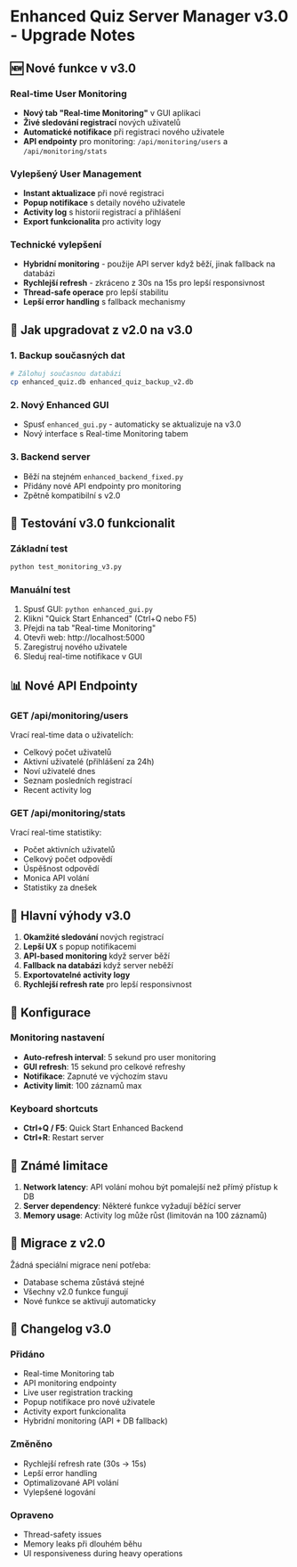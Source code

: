 # Enhanced Quiz Server Manager v3.0 - Upgrade Notes

## 🆕 Nové funkce v v3.0

### Real-time User Monitoring
- **Nový tab "Real-time Monitoring"** v GUI aplikaci
- **Živé sledování registrací** nových uživatelů
- **Automatické notifikace** při registraci nového uživatele
- **API endpointy** pro monitoring: `/api/monitoring/users` a `/api/monitoring/stats`

### Vylepšený User Management
- **Instant aktualizace** při nové registraci
- **Popup notifikace** s detaily nového uživatele
- **Activity log** s historií registrací a přihlášení
- **Export funkcionalita** pro activity logy

### Technické vylepšení
- **Hybridní monitoring** - použije API server když běží, jinak fallback na databázi
- **Rychlejší refresh** - zkráceno z 30s na 15s pro lepší responsivnost
- **Thread-safe operace** pro lepší stabilitu
- **Lepší error handling** s fallback mechanismy

## 🔧 Jak upgradovat z v2.0 na v3.0

### 1. Backup současných dat
```bash
# Zálohuj současnou databázi
cp enhanced_quiz.db enhanced_quiz_backup_v2.db
```

### 2. Nový Enhanced GUI
- Spusť `enhanced_gui.py` - automaticky se aktualizuje na v3.0
- Nový interface s Real-time Monitoring tabem

### 3. Backend server
- Běží na stejném `enhanced_backend_fixed.py`
- Přidány nové API endpointy pro monitoring
- Zpětně kompatibilní s v2.0

## 🧪 Testování v3.0 funkcionalit

### Základní test
```bash
python test_monitoring_v3.py
```

### Manuální test
1. Spusť GUI: `python enhanced_gui.py`
2. Klikni "Quick Start Enhanced" (Ctrl+Q nebo F5)
3. Přejdi na tab "Real-time Monitoring"
4. Otevři web: http://localhost:5000
5. Zaregistruj nového uživatele
6. Sleduj real-time notifikace v GUI

## 📊 Nové API Endpointy

### GET /api/monitoring/users
Vrací real-time data o uživatelích:
- Celkový počet uživatelů
- Aktivní uživatelé (přihlášení za 24h)
- Noví uživatelé dnes
- Seznam posledních registrací
- Recent activity log

### GET /api/monitoring/stats
Vrací real-time statistiky:
- Počet aktivních uživatelů
- Celkový počet odpovědí
- Úspěšnost odpovědí
- Monica API volání
- Statistiky za dnešek

## 🎯 Hlavní výhody v3.0

1. **Okamžité sledování** nových registrací
2. **Lepší UX** s popup notifikacemi
3. **API-based monitoring** když server běží
4. **Fallback na databázi** když server neběží
5. **Exportovatelné activity logy**
6. **Rychlejší refresh rate** pro lepší responsivnost

## 🔧 Konfigurace

### Monitoring nastavení
- **Auto-refresh interval**: 5 sekund pro user monitoring
- **GUI refresh**: 15 sekund pro celkové refreshy
- **Notifikace**: Zapnuté ve výchozím stavu
- **Activity limit**: 100 záznamů max

### Keyboard shortcuts
- **Ctrl+Q / F5**: Quick Start Enhanced Backend
- **Ctrl+R**: Restart server

## 🐛 Známé limitace

1. **Network latency**: API volání mohou být pomalejší než přímý přístup k DB
2. **Server dependency**: Některé funkce vyžadují běžící server
3. **Memory usage**: Activity log může růst (limitován na 100 záznamů)

## 🔄 Migrace z v2.0

Žádná speciální migrace není potřeba:
- Database schema zůstává stejné
- Všechny v2.0 funkce fungují
- Nové funkce se aktivují automaticky

## 📝 Changelog v3.0

### Přidáno
- Real-time Monitoring tab
- API monitoring endpointy
- Live user registration tracking
- Popup notifikace pro nové uživatele
- Activity export funkcionalita
- Hybridní monitoring (API + DB fallback)

### Změněno
- Rychlejší refresh rate (30s → 15s)
- Lepší error handling
- Optimalizované API volání
- Vylepšené logování

### Opraveno
- Thread-safety issues
- Memory leaks při dlouhém běhu
- UI responsiveness during heavy operations
